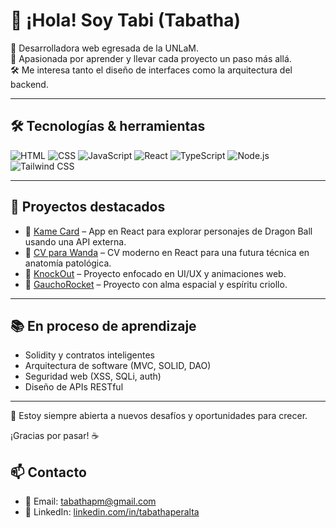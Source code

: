 <!--
**Tabathapm/Tabathapm** is a ✨ _special_ ✨ repository because its `README.md` (this file) appears on your GitHub profile.

Here are some ideas to get you started:

- 🔭 I’m currently working on ...
- 🌱 I’m currently learning ...
- 👯 I’m looking to collaborate on ...
- 🤔 I’m looking for help with ...
- 💬 Ask me about ...
- 📫 How to reach me: ...
- 😄 Pronouns: ...
- ⚡ Fun fact: ...
-->

# 👋 ¡Hola! Soy Tabi (Tabatha)

🌱 Desarrolladora web egresada de la UNLaM.  
🧠 Apasionada por aprender y llevar cada proyecto un paso más allá.  
🛠️ Me interesa tanto el diseño de interfaces como la arquitectura del backend.

---

## 🛠️ Tecnologías & herramientas
![HTML](https://img.shields.io/badge/-HTML5-E34F26?style=flat&logo=html5&logoColor=white)
![CSS](https://img.shields.io/badge/-CSS3-1572B6?style=flat&logo=css3)
![JavaScript](https://img.shields.io/badge/-JavaScript-F7DF1E?style=flat&logo=javascript&logoColor=black)
![React](https://img.shields.io/badge/-React-61DAFB?style=flat&logo=react)
![TypeScript](https://img.shields.io/badge/-TypeScript-007ACC?style=flat&logo=typescript)
![Node.js](https://img.shields.io/badge/-Node.js-339933?style=flat&logo=nodedotjs)
![Tailwind CSS](https://img.shields.io/badge/-TailwindCSS-38B2AC?style=flat&logo=tailwindcss)

---

## 🌟 Proyectos destacados

- 🎴 [Kame Card](https://github.com/Tabathapm/kame_card) – App en React para explorar personajes de Dragon Ball usando una API externa.
- 💼 [CV para Wanda](https://wandaperalta.vercel.app/) – CV moderno en React para una futura técnica en anatomía patológica.
- 👊 [KnockOut](https://github.com/Tabathapm/KnockOut) – Proyecto enfocado en UI/UX y animaciones web.
- 🚀 [GauchoRocket](https://github.com/Tabathapm/GauchoRocket) – Proyecto con alma espacial y espíritu criollo.

---

## 📚 En proceso de aprendizaje

- Solidity y contratos inteligentes
- Arquitectura de software (MVC, SOLID, DAO)
- Seguridad web (XSS, SQLi, auth)
- Diseño de APIs RESTful

---

💌 Estoy siempre abierta a nuevos desafíos y oportunidades para crecer.

¡Gracias por pasar! ☕

## 📫 Contacto

- 📧 Email: [tabathapm@gmail.com](mailto:tabathapm@gmail.com)
- 💼 LinkedIn: [linkedin.com/in/tabathaperalta](https://www.linkedin.com/in/tabathaperalta)


